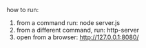 how to run:
1. from a command run: node server.js
2. from a different command, run: http-server
3. open from a browser: http://127.0.0.1:8080/